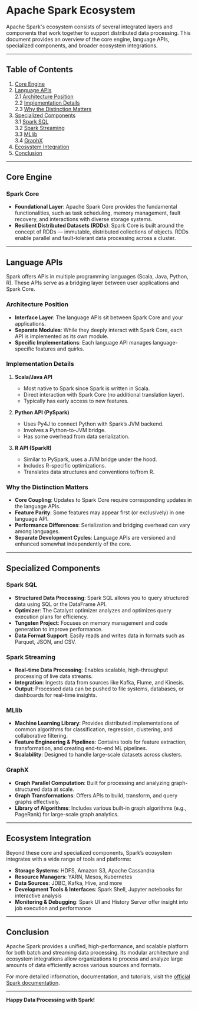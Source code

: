 # Apache Spark Ecosystem

Apache Spark's ecosystem consists of several integrated layers and components that work together to support distributed data processing. This document provides an overview of the core engine, language APIs, specialized components, and broader ecosystem integrations.

---

## Table of Contents
1. [Core Engine](#core-engine)  
2. [Language APIs](#language-apis)  
   2.1 [Architecture Position](#architecture-position)  
   2.2 [Implementation Details](#implementation-details)  
   2.3 [Why the Distinction Matters](#why-the-distinction-matters)  
3. [Specialized Components](#specialized-components)  
   3.1 [Spark SQL](#spark-sql)  
   3.2 [Spark Streaming](#spark-streaming)  
   3.3 [MLlib](#mllib)  
   3.4 [GraphX](#graphx)  
4. [Ecosystem Integration](#ecosystem-integration)  
5. [Conclusion](#conclusion)

---

## Core Engine

### Spark Core
- **Foundational Layer**: Apache Spark Core provides the fundamental functionalities, such as task scheduling, memory management, fault recovery, and interactions with diverse storage systems.  
- **Resilient Distributed Datasets (RDDs)**: Spark Core is built around the concept of RDDs — immutable, distributed collections of objects. RDDs enable parallel and fault-tolerant data processing across a cluster.

---

## Language APIs

Spark offers APIs in multiple programming languages (Scala, Java, Python, R). These APIs serve as a bridging layer between user applications and Spark Core.

### Architecture Position
- **Interface Layer**: The language APIs sit between Spark Core and your applications.  
- **Separate Modules**: While they deeply interact with Spark Core, each API is implemented as its own module.
- **Specific Implementations**: Each language API manages language-specific features and quirks.

### Implementation Details

1. **Scala/Java API**  
   - Most native to Spark since Spark is written in Scala.  
   - Direct interaction with Spark Core (no additional translation layer).  
   - Typically has early access to new features.

2. **Python API (PySpark)**  
   - Uses Py4J to connect Python with Spark’s JVM backend.  
   - Involves a Python-to-JVM bridge.  
   - Has some overhead from data serialization.

3. **R API (SparkR)**  
   - Similar to PySpark, uses a JVM bridge under the hood.  
   - Includes R-specific optimizations.  
   - Translates data structures and conventions to/from R.

### Why the Distinction Matters
- **Core Coupling**: Updates to Spark Core require corresponding updates in the language APIs.  
- **Feature Parity**: Some features may appear first (or exclusively) in one language API.  
- **Performance Differences**: Serialization and bridging overhead can vary among languages.  
- **Separate Development Cycles**: Language APIs are versioned and enhanced somewhat independently of the core.

---

## Specialized Components

### Spark SQL
- **Structured Data Processing**: Spark SQL allows you to query structured data using SQL or the DataFrame API.  
- **Optimizer**: The Catalyst optimizer analyzes and optimizes query execution plans for efficiency.  
- **Tungsten Project**: Focuses on memory management and code generation to improve performance.  
- **Data Format Support**: Easily reads and writes data in formats such as Parquet, JSON, and CSV.

### Spark Streaming
- **Real-time Data Processing**: Enables scalable, high-throughput processing of live data streams.  
- **Integration**: Ingests data from sources like Kafka, Flume, and Kinesis.  
- **Output**: Processed data can be pushed to file systems, databases, or dashboards for real-time insights.

### MLlib
- **Machine Learning Library**: Provides distributed implementations of common algorithms for classification, regression, clustering, and collaborative filtering.  
- **Feature Engineering & Pipelines**: Contains tools for feature extraction, transformation, and creating end-to-end ML pipelines.  
- **Scalability**: Designed to handle large-scale datasets across clusters.

### GraphX
- **Graph Parallel Computation**: Built for processing and analyzing graph-structured data at scale.  
- **Graph Transformations**: Offers APIs to build, transform, and query graphs effectively.  
- **Library of Algorithms**: Includes various built-in graph algorithms (e.g., PageRank) for large-scale graph analytics.

---

## Ecosystem Integration
Beyond these core and specialized components, Spark’s ecosystem integrates with a wide range of tools and platforms:

- **Storage Systems**: HDFS, Amazon S3, Apache Cassandra  
- **Resource Managers**: YARN, Mesos, Kubernetes  
- **Data Sources**: JDBC, Kafka, Hive, and more  
- **Development Tools & Interfaces**: Spark Shell, Jupyter notebooks for interactive analysis  
- **Monitoring & Debugging**: Spark UI and History Server offer insight into job execution and performance

---

## Conclusion
Apache Spark provides a unified, high-performance, and scalable platform for both batch and streaming data processing. Its modular architecture and ecosystem integrations allow organizations to process and analyze large amounts of data efficiently across various sources and formats.

For more detailed information, documentation, and tutorials, visit the [official Spark documentation](https://spark.apache.org/docs/latest/).

---

**Happy Data Processing with Spark!**
